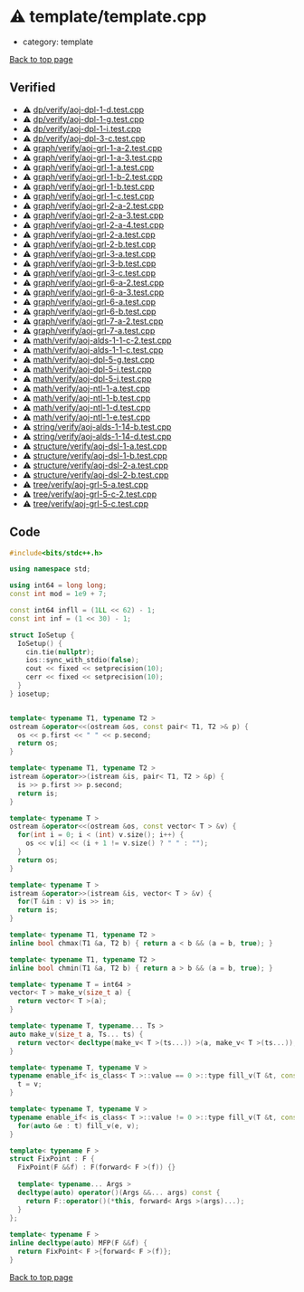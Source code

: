 <!-- mathjax config similar to math.stackexchange -->
<script type="text/javascript" async
  src="https://cdnjs.cloudflare.com/ajax/libs/mathjax/2.7.5/MathJax.js?config=TeX-MML-AM_CHTML">
</script>
<script type="text/x-mathjax-config">
  MathJax.Hub.Config({
    TeX: { equationNumbers: { autoNumber: "AMS" }},
    tex2jax: {
      inlineMath: [ ['$','$'] ],
      processEscapes: true
    },
    "HTML-CSS": { matchFontHeight: false },
    displayAlign: "left",
    displayIndent: "2em"
  });
</script>

<script type="text/javascript" src="https://cdnjs.cloudflare.com/ajax/libs/jquery/3.4.1/jquery.min.js"></script>
<script src="https://cdn.jsdelivr.net/npm/jquery-balloon-js@1.1.2/jquery.balloon.min.js" integrity="sha256-ZEYs9VrgAeNuPvs15E39OsyOJaIkXEEt10fzxJ20+2I=" crossorigin="anonymous"></script>
<script type="text/javascript" src="../../assets/js/copy-button.js"></script>
<link rel="stylesheet" href="../../assets/css/copy-button.css" />


# :warning: template/template.cpp
* category: template


[Back to top page](../../index.html)



## Verified
* :warning: [dp/verify/aoj-dpl-1-d.test.cpp](../../verify/dp/verify/aoj-dpl-1-d.test.cpp.html)
* :warning: [dp/verify/aoj-dpl-1-g.test.cpp](../../verify/dp/verify/aoj-dpl-1-g.test.cpp.html)
* :warning: [dp/verify/aoj-dpl-1-i.test.cpp](../../verify/dp/verify/aoj-dpl-1-i.test.cpp.html)
* :warning: [dp/verify/aoj-dpl-3-c.test.cpp](../../verify/dp/verify/aoj-dpl-3-c.test.cpp.html)
* :warning: [graph/verify/aoj-grl-1-a-2.test.cpp](../../verify/graph/verify/aoj-grl-1-a-2.test.cpp.html)
* :warning: [graph/verify/aoj-grl-1-a-3.test.cpp](../../verify/graph/verify/aoj-grl-1-a-3.test.cpp.html)
* :warning: [graph/verify/aoj-grl-1-a.test.cpp](../../verify/graph/verify/aoj-grl-1-a.test.cpp.html)
* :warning: [graph/verify/aoj-grl-1-b-2.test.cpp](../../verify/graph/verify/aoj-grl-1-b-2.test.cpp.html)
* :warning: [graph/verify/aoj-grl-1-b.test.cpp](../../verify/graph/verify/aoj-grl-1-b.test.cpp.html)
* :warning: [graph/verify/aoj-grl-1-c.test.cpp](../../verify/graph/verify/aoj-grl-1-c.test.cpp.html)
* :warning: [graph/verify/aoj-grl-2-a-2.test.cpp](../../verify/graph/verify/aoj-grl-2-a-2.test.cpp.html)
* :warning: [graph/verify/aoj-grl-2-a-3.test.cpp](../../verify/graph/verify/aoj-grl-2-a-3.test.cpp.html)
* :warning: [graph/verify/aoj-grl-2-a-4.test.cpp](../../verify/graph/verify/aoj-grl-2-a-4.test.cpp.html)
* :warning: [graph/verify/aoj-grl-2-a.test.cpp](../../verify/graph/verify/aoj-grl-2-a.test.cpp.html)
* :warning: [graph/verify/aoj-grl-2-b.test.cpp](../../verify/graph/verify/aoj-grl-2-b.test.cpp.html)
* :warning: [graph/verify/aoj-grl-3-a.test.cpp](../../verify/graph/verify/aoj-grl-3-a.test.cpp.html)
* :warning: [graph/verify/aoj-grl-3-b.test.cpp](../../verify/graph/verify/aoj-grl-3-b.test.cpp.html)
* :warning: [graph/verify/aoj-grl-3-c.test.cpp](../../verify/graph/verify/aoj-grl-3-c.test.cpp.html)
* :warning: [graph/verify/aoj-grl-6-a-2.test.cpp](../../verify/graph/verify/aoj-grl-6-a-2.test.cpp.html)
* :warning: [graph/verify/aoj-grl-6-a-3.test.cpp](../../verify/graph/verify/aoj-grl-6-a-3.test.cpp.html)
* :warning: [graph/verify/aoj-grl-6-a.test.cpp](../../verify/graph/verify/aoj-grl-6-a.test.cpp.html)
* :warning: [graph/verify/aoj-grl-6-b.test.cpp](../../verify/graph/verify/aoj-grl-6-b.test.cpp.html)
* :warning: [graph/verify/aoj-grl-7-a-2.test.cpp](../../verify/graph/verify/aoj-grl-7-a-2.test.cpp.html)
* :warning: [graph/verify/aoj-grl-7-a.test.cpp](../../verify/graph/verify/aoj-grl-7-a.test.cpp.html)
* :warning: [math/verify/aoj-alds-1-1-c-2.test.cpp](../../verify/math/verify/aoj-alds-1-1-c-2.test.cpp.html)
* :warning: [math/verify/aoj-alds-1-1-c.test.cpp](../../verify/math/verify/aoj-alds-1-1-c.test.cpp.html)
* :warning: [math/verify/aoj-dpl-5-g.test.cpp](../../verify/math/verify/aoj-dpl-5-g.test.cpp.html)
* :warning: [math/verify/aoj-dpl-5-i.test.cpp](../../verify/math/verify/aoj-dpl-5-i.test.cpp.html)
* :warning: [math/verify/aoj-dpl-5-j.test.cpp](../../verify/math/verify/aoj-dpl-5-j.test.cpp.html)
* :warning: [math/verify/aoj-ntl-1-a.test.cpp](../../verify/math/verify/aoj-ntl-1-a.test.cpp.html)
* :warning: [math/verify/aoj-ntl-1-b.test.cpp](../../verify/math/verify/aoj-ntl-1-b.test.cpp.html)
* :warning: [math/verify/aoj-ntl-1-d.test.cpp](../../verify/math/verify/aoj-ntl-1-d.test.cpp.html)
* :warning: [math/verify/aoj-ntl-1-e.test.cpp](../../verify/math/verify/aoj-ntl-1-e.test.cpp.html)
* :warning: [string/verify/aoj-alds-1-14-b.test.cpp](../../verify/string/verify/aoj-alds-1-14-b.test.cpp.html)
* :warning: [string/verify/aoj-alds-1-14-d.test.cpp](../../verify/string/verify/aoj-alds-1-14-d.test.cpp.html)
* :warning: [structure/verify/aoj-dsl-1-a.test.cpp](../../verify/structure/verify/aoj-dsl-1-a.test.cpp.html)
* :warning: [structure/verify/aoj-dsl-1-b.test.cpp](../../verify/structure/verify/aoj-dsl-1-b.test.cpp.html)
* :warning: [structure/verify/aoj-dsl-2-a.test.cpp](../../verify/structure/verify/aoj-dsl-2-a.test.cpp.html)
* :warning: [structure/verify/aoj-dsl-2-b.test.cpp](../../verify/structure/verify/aoj-dsl-2-b.test.cpp.html)
* :warning: [tree/verify/aoj-grl-5-a.test.cpp](../../verify/tree/verify/aoj-grl-5-a.test.cpp.html)
* :warning: [tree/verify/aoj-grl-5-c-2.test.cpp](../../verify/tree/verify/aoj-grl-5-c-2.test.cpp.html)
* :warning: [tree/verify/aoj-grl-5-c.test.cpp](../../verify/tree/verify/aoj-grl-5-c.test.cpp.html)


## Code
```cpp
#include<bits/stdc++.h>

using namespace std;

using int64 = long long;
const int mod = 1e9 + 7;

const int64 infll = (1LL << 62) - 1;
const int inf = (1 << 30) - 1;

struct IoSetup {
  IoSetup() {
    cin.tie(nullptr);
    ios::sync_with_stdio(false);
    cout << fixed << setprecision(10);
    cerr << fixed << setprecision(10);
  }
} iosetup;


template< typename T1, typename T2 >
ostream &operator<<(ostream &os, const pair< T1, T2 >& p) {
  os << p.first << " " << p.second;
  return os;
}

template< typename T1, typename T2 >
istream &operator>>(istream &is, pair< T1, T2 > &p) {
  is >> p.first >> p.second;
  return is;
}

template< typename T >
ostream &operator<<(ostream &os, const vector< T > &v) {
  for(int i = 0; i < (int) v.size(); i++) {
    os << v[i] << (i + 1 != v.size() ? " " : "");
  }
  return os;
}

template< typename T >
istream &operator>>(istream &is, vector< T > &v) {
  for(T &in : v) is >> in;
  return is;
}

template< typename T1, typename T2 >
inline bool chmax(T1 &a, T2 b) { return a < b && (a = b, true); }

template< typename T1, typename T2 >
inline bool chmin(T1 &a, T2 b) { return a > b && (a = b, true); }

template< typename T = int64 >
vector< T > make_v(size_t a) {
  return vector< T >(a);
}

template< typename T, typename... Ts >
auto make_v(size_t a, Ts... ts) {
  return vector< decltype(make_v< T >(ts...)) >(a, make_v< T >(ts...));
}

template< typename T, typename V >
typename enable_if< is_class< T >::value == 0 >::type fill_v(T &t, const V &v) {
  t = v;
}

template< typename T, typename V >
typename enable_if< is_class< T >::value != 0 >::type fill_v(T &t, const V &v) {
  for(auto &e : t) fill_v(e, v);
}

template< typename F >
struct FixPoint : F {
  FixPoint(F &&f) : F(forward< F >(f)) {}
 
  template< typename... Args >
  decltype(auto) operator()(Args &&... args) const {
    return F::operator()(*this, forward< Args >(args)...);
  }
};
 
template< typename F >
inline decltype(auto) MFP(F &&f) {
  return FixPoint< F >{forward< F >(f)};
}

```

[Back to top page](../../index.html)

